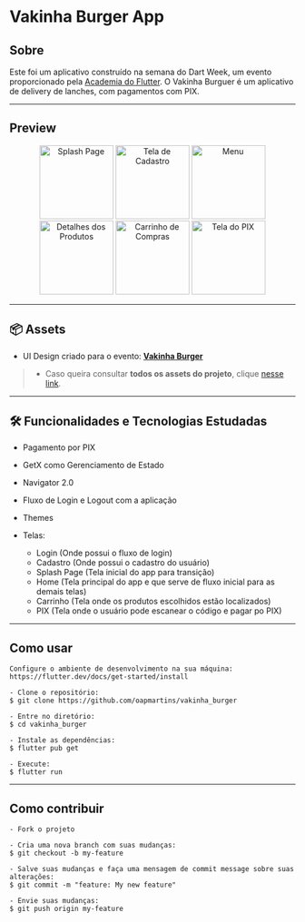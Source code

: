 # Vakinha Burger App

<h2>Sobre</h2>

  Este foi um aplicativo construído na semana do Dart Week, um evento proporcionado pela <a href="http://academiadoflutter.com.br/">Academia do Flutter</a>. O Vakinha Burguer é um aplicativo de delivery de lanches, com pagamentos com PIX.

---   

<h2>Preview</h2>

<p align="center">
   <img src=".github/splashPage.png" width="130" alt="Splash Page">
   <img src=".github/cadastro.png" width="130" alt="Tela de Cadastro">
   <img src=".github/menu.png" width="130" alt="Menu">
   <img src=".github/detalhes.png" width="130" alt="Detalhes dos Produtos">
   <img src=".github/carrinho.png" width="130" alt="Carrinho de Compras">
   <img src=".github/pix.png" width="130" alt="Tela do PIX">
</p>

--- 
<h2>📦 Assets</h2>

- UI Design criado para o evento: <a href="https://www.figma.com/file/mKAFF9WKLDpD6h2jOySNcH/Vaquinha-Canal">**Vakinha Burger**</a>

> * Caso queira consultar **todos os assets do projeto**, clique <a href="https://drive.google.com/drive/folders/1phkv7hkI4XtbmCrKmAZkXm2VL7_aiiOH?usp=sharing">nesse link</a>. 

---   

<h2>🛠️ Funcionalidades e Tecnologias Estudadas</h2>

- Pagamento por PIX
- GetX como Gerenciamento de Estado
- Navigator 2.0
- Fluxo de Login e Logout com a aplicação
- Themes

- Telas: 
  - Login (Onde possui o fluxo de login)
  - Cadastro (Onde possui o cadastro do usuário)
  - Splash Page (Tela inicial do app para transição)
  - Home (Tela principal do app e que serve de fluxo inicial para as demais telas)
  - Carrinho (Tela onde os produtos escolhidos estão localizados)
  - PIX (Tela onde o usuário pode escanear o código e pagar po PIX)
   </p>


---

<h2>Como usar</h2>

   ```
   Configure o ambiente de desenvolvimento na sua máquina:
   https://flutter.dev/docs/get-started/install

   - Clone o repositório:
   $ git clone https://github.com/oapmartins/vakinha_burger

   - Entre no diretório:
   $ cd vakinha_burger

   - Instale as dependências:
   $ flutter pub get

   - Execute:
   $ flutter run
   ```

---

<h2>Como contribuir</h2>

   ```
   - Fork o projeto 

   - Cria uma nova branch com suas mudanças:
   $ git checkout -b my-feature

   - Salve suas mudanças e faça uma mensagem de commit message sobre suas alterações:
   $ git commit -m "feature: My new feature"

   - Envie suas mudanças:
   $ git push origin my-feature
   ```
